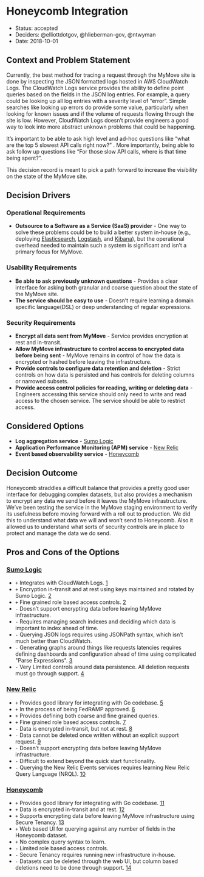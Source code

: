 # Honeycomb Integration

* Status: accepted
* Deciders: @elliottdotgov, @hlieberman-gov, @ntwyman
* Date: 2018-10-01

## Context and Problem Statement

Currently, the best method for tracing a request through the MyMove site is done by inspecting the JSON formatted logs hosted in AWS CloudWatch Logs. The CloudWatch Logs service provides the ability to define point queries based on the fields in the JSON log entries.  For example, a query could be looking up all log entries with a severity level of “error”. Simple searches like looking up errors do provide some value, particularly when looking for known issues and if the volume of requests flowing through the site is low. However, CloudWatch Logs doesn’t provide engineers a good way to look into more abstract unknown problems that could be happening.

It’s important to be able to ask high level and ad-hoc questions like “what are the top 5 slowest API calls right now?” . More importantly, being able to ask follow up questions like “For those slow API calls, where is that time being spent?”.

This decision record is meant to pick a path forward to increase the visibility on the state of the MyMove site.

## Decision Drivers

### Operational Requirements

* **Outsource to a Software as a Service (SaaS) provider** - One way to solve these problems could be to build a better system in-house (e.g., deploying [Elasticsearch](https://github.com/elastic/elasticsearch ), [Logstash](https://github.com/elastic/logstash), and [Kibana](https://github.com/elastic/kibana)), but the operational overhead needed to maintain such a system is significant and isn’t a primary focus for MyMove.

### Usability Requirements

* **Be able to ask previously unknown questions** - Provides a clear interface for asking both granular and coarse question about the state of the MyMove site.
* **The service should be easy to use** - Doesn’t require learning a domain specific language(DSL) or deep understanding of regular expressions.

### Security Requirements

* **Encrypt all data sent from MyMove** - Service provides encryption at rest and in-transit.
* **Allow MyMove infrastructure to control access to encrypted data before being sent** - MyMove remains in control of how the data is encrypted or hashed before leaving the infrastructure.
* **Provide controls to configure data retention and deletion** - Strict controls on how data is persisted and has controls for deleting columns or narrowed subsets.
* **Provide access control policies for reading, writing or deleting data** - Engineers accessing this service should only need to write and read access to the chosen service. The service should be able to restrict access.

## Considered Options

* **Log aggregation service** - [Sumo Logic](https://www.sumologic.com/)
* **Application Performance Monitoring (APM) service** - [New Relic](https://newrelic.com/)
* **Event based observability service** - [Honeycomb](https://www.honeycomb.io/)

## Decision Outcome

Honeycomb straddles a difficult balance that provides a pretty good user interface for debugging complex datasets, but also provides a mechanism to encrypt any data we send before it leaves the MyMove infrastructure. We’ve been testing the service in the MyMove staging environment to verify its usefulness before moving forward with a roll out to production. We did this to understand what data we will and won’t send to Honeycomb. Also it allowed us to understand what sorts of security controls are in place to protect and manage the data we do send.

## Pros and Cons of the Options

### [Sumo Logic](https://www.sumologic.com/)

* `+` Integrates with CloudWatch Logs. [1]
* `+` Encryption in-transit and at rest using keys maintained and rotated by Sumo Logic. [2]
* `+` Fine grained role based access controls. [2]
* `-` Doesn’t support encrypting data before leaving MyMove infrastructure.
* `-` Requires managing search indexes and deciding which data is important to index ahead of time.
* `-` Querying JSON logs requires using JSONPath syntax, which isn’t much better than CloudWatch.
* `-` Generating graphs around things like requests latencies requires defining dashboards and configuration ahead of time using complicated "Parse Expressions". [3]
* `-` Very Limited controls around data persistence. All deletion requests must go through support. [4]

### [New Relic](https://newrelic.com/)

* `+` Provides good library for integrating with Go codebase. [5]
* `+` In the process of being FedRAMP approved. [6]
* `+` Provides defining both coarse and fine grained queries.
* `+` Fine grained role based access controls. [7]
* `-` Data is encrypted in-transit, but not at rest. [8]
* `-` Data cannot be deleted once written without an explicit support request. [9]
* `-` Doesn’t support encrypting data before leaving MyMove infrastructure.
* `-` Difficult to extend beyond the quick start functionality.
* `-` Querying the New Relic Events services requires learning New Relic Query Language (NRQL). [10]

### [Honeycomb](https://www.honeycomb.io/)

* `+` Provides good library for integrating with Go codebase. [11]
* `+` Data is encrypted in-transit and at rest. [12]
* `+` Supports encrypting data before leaving MyMove infrastructure using Secure Tenancy. [13]
* `+` Web based UI for querying against any number of fields in the Honeycomb dataset.
* `+` No complex query syntax to learn.
* `-` Limited role based access controls.
* `-` Secure Tenancy requires running new infrastructure in-house.
* `-` Datasets can be deleted through the web UI, but column based deletions need to be done through support. [14]

[1]: https://help.sumologic.com/Send-Data/Collect-from-Other-Data-Sources/Amazon-CloudWatch-Logs
[2]: https://www.sumologic.com/resource/white-paper/securing-the-sumo-logic-service/
[3]: https://www.sumologic.com/blog/it-operations/logs-to-metrics/
[4]: https://help.sumologic.com/Send-Data/Collector-FAQs/Delete-data-already-collected-to-Sumo-Logic
[5]: https://github.com/newrelic/go-agent
[6]: https://blog.newrelic.com/product-news/government-it-modernization/
[7]: https://blog.newrelic.com/product-news/role-based-access-control-rbac/
[8]: https://docs.newrelic.com/docs/using-new-relic/new-relic-security/security/security
[9]: https://docs.newrelic.com/docs/insights/use-insights-ui/manage-account-data/editing-deleting-insights-data
[10]: https://docs.newrelic.com/docs/insights/nrql-new-relic-query-language/nrql-resources/nrql-syntax-components-functions
[11]: https://github.com/honeycombio/beeline-go
[12]: https://www.honeycomb.io/security/
[13]: https://docs.honeycomb.io/authentication-and-security/secure-tenancy/
[14]: https://docs.honeycomb.io/getting-data-in/datasets/secure-manage/
